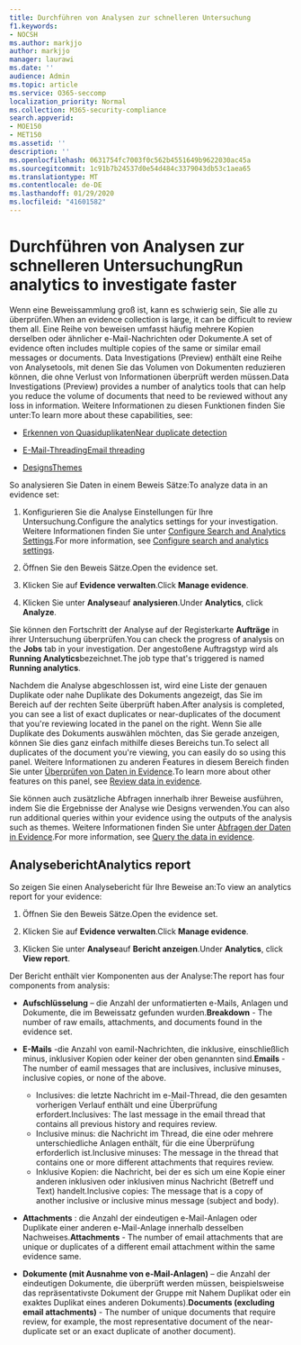 ```yaml
---
title: Durchführen von Analysen zur schnelleren Untersuchung
f1.keywords:
- NOCSH
ms.author: markjjo
author: markjjo
manager: laurawi
ms.date: ''
audience: Admin
ms.topic: article
ms.service: O365-seccomp
localization_priority: Normal
ms.collection: M365-security-compliance
search.appverid:
- MOE150
- MET150
ms.assetid: ''
description: ''
ms.openlocfilehash: 0631754fc7003f0c562b4551649b9622030ac45a
ms.sourcegitcommit: 1c91b7b24537d0e54d484c3379043db53c1aea65
ms.translationtype: MT
ms.contentlocale: de-DE
ms.lasthandoff: 01/29/2020
ms.locfileid: "41601582"
---
```

# <a name="run-analytics-to-investigate-faster"></a><span data-ttu-id="56d86-102">Durchführen von Analysen zur schnelleren Untersuchung</span><span class="sxs-lookup"><span data-stu-id="56d86-102">Run analytics to investigate faster</span></span>

<span data-ttu-id="56d86-103">Wenn eine Beweissammlung groß ist, kann es schwierig sein, Sie alle zu überprüfen.</span><span class="sxs-lookup"><span data-stu-id="56d86-103">When an evidence collection is large, it can be difficult to review them all.</span></span> <span data-ttu-id="56d86-104">Eine Reihe von beweisen umfasst häufig mehrere Kopien derselben oder ähnlicher e-Mail-Nachrichten oder Dokumente.</span><span class="sxs-lookup"><span data-stu-id="56d86-104">A set of evidence often includes multiple copies of the same or similar email messages or documents.</span></span> <span data-ttu-id="56d86-105">Data Investigations (Preview) enthält eine Reihe von Analysetools, mit denen Sie das Volumen von Dokumenten reduzieren können, die ohne Verlust von Informationen überprüft werden müssen.</span><span class="sxs-lookup"><span data-stu-id="56d86-105">Data Investigations (Preview) provides a number of analytics tools that can help you reduce the volume of documents that need to be reviewed without any loss in information.</span></span> <span data-ttu-id="56d86-106">Weitere Informationen zu diesen Funktionen finden Sie unter:</span><span class="sxs-lookup"><span data-stu-id="56d86-106">To learn more about these capabilities, see:</span></span>

- [<span data-ttu-id="56d86-107">Erkennen von Quasiduplikaten</span><span class="sxs-lookup"><span data-stu-id="56d86-107">Near duplicate detection</span></span>](near-duplicates.md)

- [<span data-ttu-id="56d86-108">E-Mail-Threading</span><span class="sxs-lookup"><span data-stu-id="56d86-108">Email threading</span></span>](email-threading.md)

- [<span data-ttu-id="56d86-109">Designs</span><span class="sxs-lookup"><span data-stu-id="56d86-109">Themes</span></span>](themes.md)

<span data-ttu-id="56d86-110">So analysieren Sie Daten in einem Beweis Sätze:</span><span class="sxs-lookup"><span data-stu-id="56d86-110">To analyze data in an evidence set:</span></span>

1. <span data-ttu-id="56d86-111">Konfigurieren Sie die Analyse Einstellungen für Ihre Untersuchung.</span><span class="sxs-lookup"><span data-stu-id="56d86-111">Configure the analytics settings for your investigation.</span></span> <span data-ttu-id="56d86-112">Weitere Informationen finden Sie unter [Configure Search and Analytics Settings](configure-search-analytics-settings.md).</span><span class="sxs-lookup"><span data-stu-id="56d86-112">For more information, see [Configure search and analytics settings](configure-search-analytics-settings.md).</span></span>

2. <span data-ttu-id="56d86-113">Öffnen Sie den Beweis Sätze.</span><span class="sxs-lookup"><span data-stu-id="56d86-113">Open the evidence set.</span></span>

3. <span data-ttu-id="56d86-114">Klicken Sie auf **Evidence verwalten**.</span><span class="sxs-lookup"><span data-stu-id="56d86-114">Click **Manage evidence**.</span></span>

4. <span data-ttu-id="56d86-115">Klicken Sie unter **Analyse**auf **analysieren**.</span><span class="sxs-lookup"><span data-stu-id="56d86-115">Under **Analytics**, click **Analyze**.</span></span>

<span data-ttu-id="56d86-116">Sie können den Fortschritt der Analyse auf der Registerkarte **Aufträge** in ihrer Untersuchung überprüfen.</span><span class="sxs-lookup"><span data-stu-id="56d86-116">You can check the progress of analysis on the **Jobs** tab in your investigation.</span></span> <span data-ttu-id="56d86-117">Der angestoßene Auftragstyp wird als **Running Analytics**bezeichnet.</span><span class="sxs-lookup"><span data-stu-id="56d86-117">The job type that's triggered is named **Running analytics**.</span></span>

 <span data-ttu-id="56d86-118">Nachdem die Analyse abgeschlossen ist, wird eine Liste der genauen Duplikate oder nahe Duplikate des Dokuments angezeigt, das Sie im Bereich auf der rechten Seite überprüft haben.</span><span class="sxs-lookup"><span data-stu-id="56d86-118">After analysis is completed, you can see a list of exact duplicates or near-duplicates of the document that you're reviewing located in the panel on the right.</span></span> <span data-ttu-id="56d86-119">Wenn Sie alle Duplikate des Dokuments auswählen möchten, das Sie gerade anzeigen, können Sie dies ganz einfach mithilfe dieses Bereichs tun.</span><span class="sxs-lookup"><span data-stu-id="56d86-119">To select all duplicates of the document you're viewing, you can easily do so using this panel.</span></span> <span data-ttu-id="56d86-120">Weitere Informationen zu anderen Features in diesem Bereich finden Sie unter [Überprüfen von Daten in Evidence](review-data-in-evidence.md).</span><span class="sxs-lookup"><span data-stu-id="56d86-120">To learn more about other features on this panel, see [Review data in evidence](review-data-in-evidence.md).</span></span> 

<span data-ttu-id="56d86-121">Sie können auch zusätzliche Abfragen innerhalb ihrer Beweise ausführen, indem Sie die Ergebnisse der Analyse wie Designs verwenden.</span><span class="sxs-lookup"><span data-stu-id="56d86-121">You can also run additional queries within your evidence using the outputs of the analysis such as themes.</span></span> <span data-ttu-id="56d86-122">Weitere Informationen finden Sie unter [Abfragen der Daten in Evidence](evidence-query.md).</span><span class="sxs-lookup"><span data-stu-id="56d86-122">For more information, see [Query the data in evidence](evidence-query.md).</span></span>

## <a name="analytics-report"></a><span data-ttu-id="56d86-123">Analysebericht</span><span class="sxs-lookup"><span data-stu-id="56d86-123">Analytics report</span></span>

<span data-ttu-id="56d86-124">So zeigen Sie einen Analysebericht für Ihre Beweise an:</span><span class="sxs-lookup"><span data-stu-id="56d86-124">To view an analytics report for your evidence:</span></span>

1. <span data-ttu-id="56d86-125">Öffnen Sie den Beweis Sätze.</span><span class="sxs-lookup"><span data-stu-id="56d86-125">Open the evidence set.</span></span>

2. <span data-ttu-id="56d86-126">Klicken Sie auf **Evidence verwalten**.</span><span class="sxs-lookup"><span data-stu-id="56d86-126">Click **Manage evidence**.</span></span>

3. <span data-ttu-id="56d86-127">Klicken Sie unter **Analyse**auf **Bericht anzeigen**.</span><span class="sxs-lookup"><span data-stu-id="56d86-127">Under **Analytics**, click **View report**.</span></span>

<span data-ttu-id="56d86-128">Der Bericht enthält vier Komponenten aus der Analyse:</span><span class="sxs-lookup"><span data-stu-id="56d86-128">The report has four components from analysis:</span></span>

- <span data-ttu-id="56d86-129">**Aufschlüsselung** – die Anzahl der unformatierten e-Mails, Anlagen und Dokumente, die im Beweissatz gefunden wurden.</span><span class="sxs-lookup"><span data-stu-id="56d86-129">**Breakdown** - The number of raw emails, attachments, and documents found in the evidence set.</span></span>

- <span data-ttu-id="56d86-130">**E-Mails** -die Anzahl von eamil-Nachrichten, die inklusive, einschließlich minus, inklusiver Kopien oder keiner der oben genannten sind.</span><span class="sxs-lookup"><span data-stu-id="56d86-130">**Emails** - The number of eamil messages that are inclusives, inclusive minuses, inclusive copies, or none of the above.</span></span>
   - <span data-ttu-id="56d86-131">Inclusives: die letzte Nachricht im e-Mail-Thread, die den gesamten vorherigen Verlauf enthält und eine Überprüfung erfordert.</span><span class="sxs-lookup"><span data-stu-id="56d86-131">Inclusives: The last message in the email thread that contains all previous history and requires review.</span></span>
   - <span data-ttu-id="56d86-132">Inclusive minus: die Nachricht im Thread, die eine oder mehrere unterschiedliche Anlagen enthält, für die eine Überprüfung erforderlich ist.</span><span class="sxs-lookup"><span data-stu-id="56d86-132">Inclusive minuses: The message in the thread that contains one or more different attachments that requires review.</span></span>
   - <span data-ttu-id="56d86-133">Inklusive Kopien: die Nachricht, bei der es sich um eine Kopie einer anderen inklusiven oder inklusiven minus Nachricht (Betreff und Text) handelt.</span><span class="sxs-lookup"><span data-stu-id="56d86-133">Inclusive copies: The message that is a copy of another inclusive or inclusive minus message (subject and body).</span></span>

- <span data-ttu-id="56d86-134">**Attachments** : die Anzahl der eindeutigen e-Mail-Anlagen oder Duplikate einer anderen e-Mail-Anlage innerhalb desselben Nachweises.</span><span class="sxs-lookup"><span data-stu-id="56d86-134">**Attachments** - The number of email attachments that are unique or duplicates of a different email attachment within the same evidence same.</span></span>

- <span data-ttu-id="56d86-135">**Dokumente (mit Ausnahme von e-Mail-Anlagen)** – die Anzahl der eindeutigen Dokumente, die überprüft werden müssen, beispielsweise das repräsentativste Dokument der Gruppe mit Nahem Duplikat oder ein exaktes Duplikat eines anderen Dokuments).</span><span class="sxs-lookup"><span data-stu-id="56d86-135">**Documents (excluding email attachments)** - The number of unique documents that require review, for example, the most representative document of the near-duplicate set or an exact duplicate of another document).</span></span>
